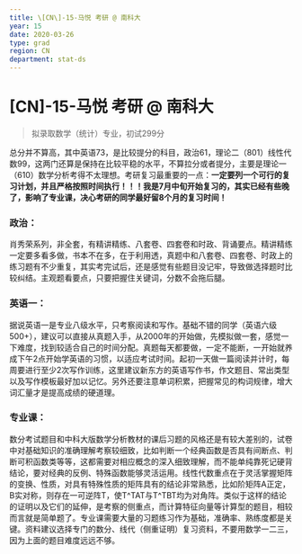 ```yaml
---
title: \[CN\]-15-马悦 考研 @ 南科大
year: 15
date: 2020-03-26
type: grad
region: CN
department: stat-ds
---
```


# \[CN\]-15-马悦 考研 @ 南科大

> 拟录取数学（统计）专业，初试299分

总分并不算高，其中英语73，是比较提分的科目，政治61，理论二（801）线性代数99，这两门还算是保持在比较平稳的水平，不算拉分或者提分，主要是理论一（610）数学分析考得不太理想。考研复习最重要的一点：**一定要列一个可行的复习计划，并且严格按照时间执行！！！我是7月中旬开始复习的，其实已经有些晚了，影响了专业课，决心考研的同学最好留8个月的复习时间！**

### 政治：
肖秀荣系列，非全套，有精讲精练、八套卷、四套卷和时政、背诵要点。精讲精练一定要多看多做，书本不在多，在于利用透，真题中和八套卷、四套卷、时政上的练习题有不少重复，其实考完试后，还是感觉有些题目没记牢，导致做选择题时比较纠结。主观题看要点，只要把握住关键词，分数不会拖后腿。

### 英语一：
据说英语一是专业八级水平，只考察阅读和写作。基础不错的同学（英语六级500+），建议可以直接从真题入手，从2000年的开始做，先模拟做一套，感觉一下难度，找到较适合自己的时间分配。真题每天都要做，一定不能断，一开始就养成下午2点开始学英语的习惯，以适应考试时间。起初一天做一篇阅读并计时，每周要进行至少2次写作训练，这里建议新东方的英语写作书，作文题目、常出类型以及写作模板最好加以记忆。另外还要注意单词积累，把握常见的构词规律，增大词汇量才是提高成绩的硬道理。

### 专业课：
数分考试题目和中科大版数学分析教材的课后习题的风格还是有较大差别的，试卷中对基础知识的准确理解考察较细致，比如判断一个经典函数是否具有间断点、判断可积函数类等等，这都需要对相应概念的深入细致理解，而不能单纯靠死记硬背结论，要对经典的反例、特殊函数能够灵活运用。线性代数重点在于灵活掌握矩阵的变换、性质，对具有特殊性质的矩阵具有的结论非常熟悉，比如阶矩阵A正定，B实对称，则存在一可逆阵T，使T^TAT与T^TBT均为对角阵。类似于这样的结论的证明以及它们的延伸，是考察的侧重点，而计算特征向量等计算型的题目，相较而言就是简单题了。专业课需要大量的习题练习作为基础，准确率、熟练度都是关键。资料建议选择专门的数分、线代（侧重证明）复习资料，不要用数学一二三，因为上面的题目难度远远不够。
